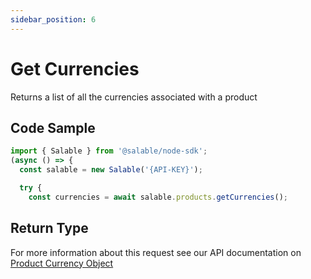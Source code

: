 ```yaml
---
sidebar_position: 6
---
```


# Get Currencies

Returns a list of all the currencies associated with a product

## Code Sample

```typescript
import { Salable } from '@salable/node-sdk';
(async () => {
  const salable = new Salable('{API-KEY}');

  try {
    const currencies = await salable.products.getCurrencies();

```

## Return Type

For more information about this request see our API documentation on [Product Currency Object](https://docs.salable.app/api#tag/Products/operation/getProductCurrencies)
